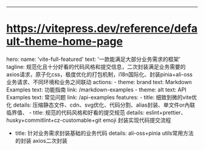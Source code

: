 ---
# https://vitepress.dev/reference/default-theme-home-page
hero:
  name: 'vite-full-featured'
  text: '一款能满足大部分业务需求的框架'
  tagline: 规范化且十分好看的代码风格和提交信息，二次封装满足业务需要的axios请求，原子化css，极度优化的打包机制，i18n国际化、封装pinia+ali-oss业务请求、不同环境和业务之间联动
  actions:
    - theme: brand
      text: Markdown Examples
      text: 功能指南
      link: /markdown-examples
    - theme: alt
      text: API Examples
      text: 常见问题
      link: /api-examples
  features:
    - title: 细致到微的vite优化
    details: 压缩静态文件、cdn、svg优化、代码分割、alias封装、单文件or內联临界值、
    - title: 规范的代码风格和好看的提交规范
    details: eslint+prettier、husky+commitlint+cz-customable+git emoji 封装实现代码提交流程
  - title: 针对业务需求封装基础的业务代码
    details: ali-oss+pinia utils常用方法的封装 axios二次封装
